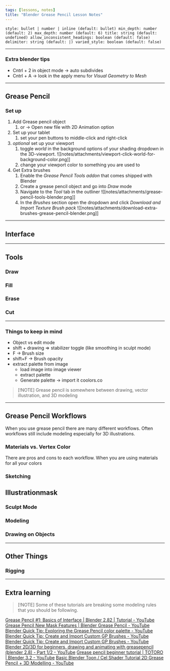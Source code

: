 ```yaml
---
tags: [lessons, notes]
title: "Blender Grease Pencil Lesson Notes"
---
```

```toc
style: bullet | number | inline (default: bullet) min_depth: number (default: 2) max_depth: number (default: 6) title: string (default: undefined) allow_inconsistent_headings: boolean (default: false) delimiter: string (default: |) varied_style: boolean (default: false) 
```


---

### Extra blender tips
- Cntrl + 2 in object mode -> auto subdivides
- Cntrl + A -> look in the apply menu for *Visual Geometry to Mesh*




---

## Grease Pencil
### Set up
1. Add Grease pencil object
	1. or -> Open new file with 2D Animation option
2. Set up your tablet
	1. set your pen buttons to middle-click and right-click
3. *optional* set up your viewport
	1. toggle *world* in the background options of your shading dropdown in the 3D-viewport. ![[notes/attachments/viewport-click-world-for-background-color.png]]
	2. change your viewport color to something you are used to
4. Get Extra brushes
	1. Enable the *Grease Pencil Tools addon* that comes shipped with Blender
	2. Create a grease pencil object and go into *Draw* mode
	3.  Navigate to the *Tool* tab in the outliner ![[notes/attachments/grease-pencil-tools-blender.png]]
	4. In the *Brushes* section open the dropdown and click *Download and Import Texture Brush pack* ![[notes/attachments/download-extra-brushes-grease-pencil-blender.png]]

---
## Interface


---
## Tools

### Draw

### Fill

### Erase

### Cut




---
### Things to keep in mind

- Object vs edit mode
- shift + drawing => stabilizer toggle (like smoothing in sculpt mode)
- F -> Brush size
- shift+F -> Brush opacity
- extract palette from image
	- load image into image viewer
	- extract palette
	- Generate palette -> import it coolors.co



>[!NOTE] Grease pencil is somewhere between drawing, vector illustration, and 3D modeling


---
## Grease Pencil Workflows
When you use grease pencil there are many different workflows. Often workflows still include modeling especially for 3D illustrations. 

### Materials vs. Vertex Color
There are pros and cons to each workflow.
When you are using materials for all your colors 

### Sketching


## Illustrationmask


### Sculpt Mode


### Modeling


### Drawing on Objects


---
## Other Things

### Rigging



---
## Extra learning

>[!NOTE] Some of these tutorials are breaking some modeling rules that you should be following.

[Grease Pencil #1: Basics of Interface | Blender 2.82 | Tutorial - YouTube](https://www.youtube.com/watch?v=w3O-t_dkoBU)
[Grease Pencil New Mask Features | Blender Grease Pencil - YouTube](https://www.youtube.com/watch?v=lI0V-0UuhmE)
[Blender Quick Tip: Exploring the Grease Pencil color palette - YouTube](https://www.youtube.com/watch?v=4VpvaSbh8KA)
[Blender Quick Tip: Create and Import Custom GP Brushes - YouTube](https://www.youtube.com/watch?v=6lk9Y2s6bQw)
[Blender Quick Tip: Create and Import Custom GP Brushes - YouTube](https://www.youtube.com/watch?v=6lk9Y2s6bQw)
[Blender 2D/3D for beginners, drawing and animating with greasepencil (blender 2.8) - Part 1/2 - YouTube](https://www.youtube.com/watch?v=c57qq2nE3B0)
[Grease pencil beginner tutorial | TOTORO | Blender 3.2 - YouTube](https://www.youtube.com/watch?v=SpFwrQOpQ0M)
[Basic Blender Toon / Cel Shader Tutorial 2D Grease Pencil + 3D Modelling - YouTube](https://www.youtube.com/watch?v=hBztmFHkNQo)
